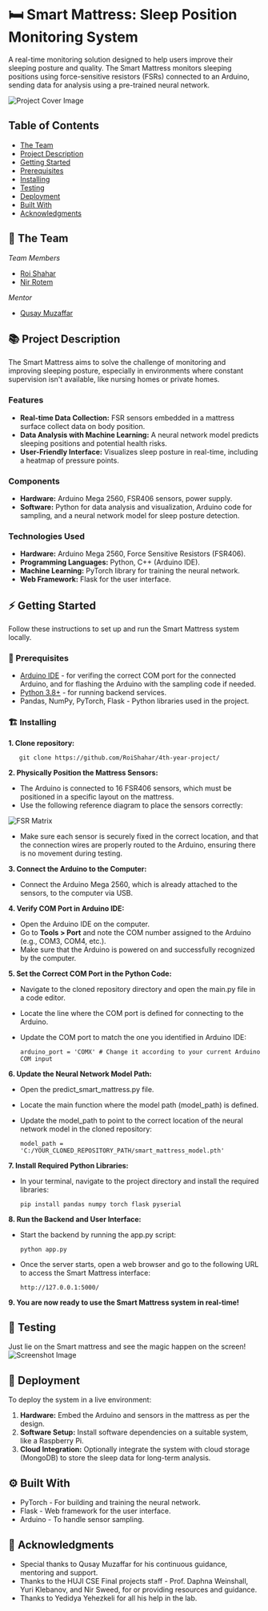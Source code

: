 # 🛏️ Smart Mattress: Sleep Position Monitoring System
A real-time monitoring solution designed to help users improve their sleeping posture and quality. 
The Smart Mattress monitors sleeping positions using force-sensitive resistors (FSRs) connected to 
an Arduino, sending data for analysis using a pre-trained neural network.

![Project Cover Image](/photos/cover.JPG)

<!-- table of content -->
## Table of Contents
- [The Team](#the-team)
- [Project Description](#project-description)
- [Getting Started](#getting-started)
- [Prerequisites](#prerequisites)
- [Installing](#installing)
- [Testing](#testing)
- [Deployment](#deployment)
- [Built With](#built-with)
- [Acknowledgments](#acknowledgments)

## 👥 The Team 
*Team Members*
- [Roi Shahar](roi.shahar@mail.huji.ac.il)
- [Nir Rotem](nir.rotem2@mail.huji.ac.il)

*Mentor*
- [Qusay Muzaffar](qusay.muzaffar@mail.huji.ac.il)


## 📚 Project Description
The Smart Mattress aims to solve the challenge of monitoring and improving sleeping posture, especially 
in environments where constant supervision isn't available, like nursing homes or private homes.

### Features
- **Real-time Data Collection:** FSR sensors embedded in a mattress surface collect data on body position.
- **Data Analysis with Machine Learning:** A neural network model predicts sleeping positions and potential
  health risks.
- **User-Friendly Interface:** Visualizes sleep posture in real-time, including a heatmap of pressure points.

### Components
- **Hardware:** Arduino Mega 2560, FSR406 sensors, power supply.
- **Software:** Python for data analysis and visualization, Arduino code for sampling, and a neural network
  model for sleep posture detection.

### Technologies Used
- **Hardware:** Arduino Mega 2560, Force Sensitive Resistors (FSR406).
- **Programming Languages:** Python, C++ (Arduino IDE).
- **Machine Learning:** PyTorch library for training the neural network.
- **Web Framework:** Flask for the user interface.

## ⚡ Getting Started

Follow these instructions to set up and run the Smart Mattress system locally.

### 🧱 Prerequisites
- [Arduino IDE](https://www.arduino.cc/en/software) - for verifing the correct COM port for the connected Arduino, and for flashing the Arduino with the sampling code if needed.
- [Python 3.8+](https://www.python.org/downloads/) - for running backend services.
- Pandas, NumPy, PyTorch, Flask - Python libraries used in the project.

### 🏗️ Installing
**1. Clone repository:**

       git clone https://github.com/RoiShahar/4th-year-project/

       
**2. Physically Position the Mattress Sensors:**
   - The Arduino is connected to 16 FSR406 sensors, which must be positioned in a specific layout on the mattress.
   - Use the following reference diagram to place the sensors correctly:
   <!-- cool project cover image -->
![FSR Matrix](/photos/location.jpeg)
   - Make sure each sensor is securely fixed in the correct location, and that the connection wires are properly routed to the Arduino, ensuring there is no movement during testing.
     
**3. Connect the Arduino to the Computer:**
   - Connect the Arduino Mega 2560, which is already attached to the sensors, to the computer via USB.
     
**4. Verify COM Port in Arduino IDE:**
   - Open the Arduino IDE on the computer.
   - Go to **Tools > Port** and note the COM number assigned to the Arduino (e.g., COM3, COM4, etc.).
   - Make sure that the Arduino is powered on and successfully recognized by the computer.
     
**5. Set the Correct COM Port in the Python Code:**
   - Navigate to the cloned repository directory and open the main.py file in a code editor.
   - Locate the line where the COM port is defined for connecting to the Arduino.
   - Update the COM port to match the one you identified in Arduino IDE:
     
         arduino_port = 'COMX' # Change it according to your current Arduino COM input
     
**6. Update the Neural Network Model Path:**
   - Open the predict_smart_mattress.py file.
   - Locate the main function where the model path (model_path) is defined.
   - Update the model_path to point to the correct location of the neural network model in the cloned repository:

         model_path = 'C:/YOUR_CLONED_REPOSITORY_PATH/smart_mattress_model.pth'
     
**7. Install Required Python Libraries:**
   - In your terminal, navigate to the project directory and install the required libraries:
   
         pip install pandas numpy torch flask pyserial

**8. Run the Backend and User Interface:**
   - Start the backend by running the app.py script:

         python app.py
   - Once the server starts, open a web browser and go to the following URL to access the Smart Mattress interface:

         http://127.0.0.1:5000/

**9. You are now ready to use the Smart Mattress system in real-time!**


## 🧪 Testing
Just lie on the Smart mattress and see the magic happen on the screen!
![Screenshot Image](/photos/screen.png)

## 🚀 Deployment
To deploy the system in a live environment:
1. **Hardware:** Embed the Arduino and sensors in the mattress as per the design.
2. **Software Setup:** Install software dependencies on a suitable system, like a Raspberry Pi.
3. **Cloud Integration:** Optionally integrate the system with cloud storage (MongoDB) to store the sleep data for long-term analysis.
   
## ⚙️ Built With
- PyTorch - For building and training the neural network.
- Flask - Web framework for the user interface.
- Arduino - To handle sensor sampling.


## 🙏 Acknowledgments
  - Special thanks to Qusay Muzaffar for his continuous guidance, mentoring and support.
  - Thanks to the HUJI CSE Final projects staff - Prof. Daphna Weinshall, Yuri Klebanov, and Nir Sweed, for or providing resources and guidance.
  - Thanks to Yedidya Yehezkeli for all his help in the lab.
